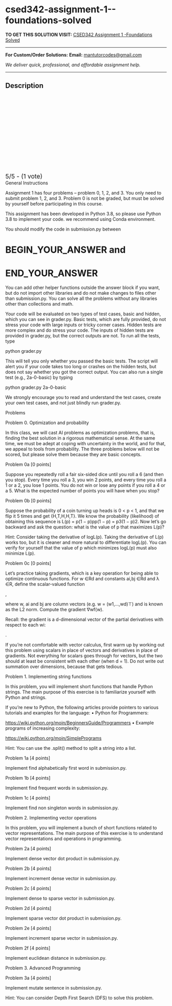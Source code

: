 # csed342-assignment-1--foundations-solved
**TO GET THIS SOLUTION VISIT:** [CSED342 Assignment 1 -Foundations Solved](https://mantutor.com/product/csed342-assignment-1-foundations-solved-3/)


---

**For Custom/Order Solutions:** **Email:** mantutorcodes@gmail.com  

*We deliver quick, professional, and affordable assignment help.*

---

<h2>Description</h2>



<div class="kk-star-ratings kksr-auto kksr-align-center kksr-valign-top" data-payload="{&quot;align&quot;:&quot;center&quot;,&quot;id&quot;:&quot;114115&quot;,&quot;slug&quot;:&quot;default&quot;,&quot;valign&quot;:&quot;top&quot;,&quot;ignore&quot;:&quot;&quot;,&quot;reference&quot;:&quot;auto&quot;,&quot;class&quot;:&quot;&quot;,&quot;count&quot;:&quot;1&quot;,&quot;legendonly&quot;:&quot;&quot;,&quot;readonly&quot;:&quot;&quot;,&quot;score&quot;:&quot;5&quot;,&quot;starsonly&quot;:&quot;&quot;,&quot;best&quot;:&quot;5&quot;,&quot;gap&quot;:&quot;4&quot;,&quot;greet&quot;:&quot;Rate this product&quot;,&quot;legend&quot;:&quot;5\/5 - (1 vote)&quot;,&quot;size&quot;:&quot;24&quot;,&quot;title&quot;:&quot;CSED342 Assignment 1 -Foundations Solved&quot;,&quot;width&quot;:&quot;138&quot;,&quot;_legend&quot;:&quot;{score}\/{best} - ({count} {votes})&quot;,&quot;font_factor&quot;:&quot;1.25&quot;}">

<div class="kksr-stars">

<div class="kksr-stars-inactive">
            <div class="kksr-star" data-star="1" style="padding-right: 4px">


<div class="kksr-icon" style="width: 24px; height: 24px;"></div>
        </div>
            <div class="kksr-star" data-star="2" style="padding-right: 4px">


<div class="kksr-icon" style="width: 24px; height: 24px;"></div>
        </div>
            <div class="kksr-star" data-star="3" style="padding-right: 4px">


<div class="kksr-icon" style="width: 24px; height: 24px;"></div>
        </div>
            <div class="kksr-star" data-star="4" style="padding-right: 4px">


<div class="kksr-icon" style="width: 24px; height: 24px;"></div>
        </div>
            <div class="kksr-star" data-star="5" style="padding-right: 4px">


<div class="kksr-icon" style="width: 24px; height: 24px;"></div>
        </div>
    </div>

<div class="kksr-stars-active" style="width: 138px;">
            <div class="kksr-star" style="padding-right: 4px">


<div class="kksr-icon" style="width: 24px; height: 24px;"></div>
        </div>
            <div class="kksr-star" style="padding-right: 4px">


<div class="kksr-icon" style="width: 24px; height: 24px;"></div>
        </div>
            <div class="kksr-star" style="padding-right: 4px">


<div class="kksr-icon" style="width: 24px; height: 24px;"></div>
        </div>
            <div class="kksr-star" style="padding-right: 4px">


<div class="kksr-icon" style="width: 24px; height: 24px;"></div>
        </div>
            <div class="kksr-star" style="padding-right: 4px">


<div class="kksr-icon" style="width: 24px; height: 24px;"></div>
        </div>
    </div>
</div>


<div class="kksr-legend" style="font-size: 19.2px;">
            5/5 - (1 vote)    </div>
    </div>
General Instructions

Assignment 1 has four problems – problem 0, 1, 2, and 3. You only need to submit problem 1, 2, and 3. Problem 0 is not be graded, but must be solved by yourself before participating in this course.

This assignment has been developed in Python 3.8, so please use Python 3.8 to implement your code. we recommend using Conda environment.

You should modify the code in submission.py between

# BEGIN_YOUR_ANSWER and

# END_YOUR_ANSWER

You can add other helper functions outside the answer block if you want, but do not import other libraries and do not make changes to files other than submission.py. You can solve all the problems without any libraries other than collections and math.

Your code will be evaluated on two types of test cases, basic and hidden, which you can see in grader.py. Basic tests, which are fully provided, do not stress your code with large inputs or tricky corner cases. Hidden tests are more complex and do stress your code. The inputs of hidden tests are provided in grader.py, but the correct outputs are not. To run all the tests, type

python grader.py

This will tell you only whether you passed the basic tests. The script will alert you if your code takes too long or crashes on the hidden tests, but does not say whether you got the correct output. You can also run a single test (e.g., 2a-0-basic) by typing

python grader.py 2a-0-basic

We strongly encourage you to read and understand the test cases, create your own test cases, and not just blindly run grader.py.

Problems

Problem 0. Optimization and probability

In this class, we will cast AI problems as optimization problems, that is, finding the best solution in a rigorous mathematical sense. At the same time, we must be adept at coping with uncertainty in the world, and for that, we appeal to tools from probability. The three problems below will not be scored, but please solve them because they are basic concepts.

Problem 0a [0 points]

Suppose you repeatedly roll a fair six-sided dice until you roll a 6 (and then you stop). Every time you roll a 3, you win 2 points, and every time you roll a 1 or a 2, you lose 1 points. You do not win or lose any points if you roll a 4 or a 5. What is the expected number of points you will have when you stop?

Problem 0b [0 points]

Suppose the probability of a coin turning up heads is 0 &lt; p &lt; 1, and that we flip it 5 times and get {H,T,H,H,T}. We know the probability (likelihood) of obtaining this sequence is L(p) = p(1 − p)pp(1 − p) = p3(1 − p)2. Now let’s go backward and ask the question: what is the value of p that maximizes L(p)?

Hint: Consider taking the derivative of logL(p). Taking the derivative of L(p) works too, but it is cleaner and more natural to differentiate logL(p). You can verify for yourself that the value of p which minimizes logL(p) must also minimize L(p).

Problem 0c [0 points]

Let’s practice taking gradients, which is a key operation for being able to optimize continuous functions. For w ∈Rd and constants ai,bj ∈Rd and λ ∈R, define the scalar-valued function

,

where w, ai and bj are column vectors (e.g. w = (w1,…,wd)⊤) and is known as the L2 norm. Compute the gradient ∇wf(w).

Recall: the gradient is a d-dimensional vector of the partial derivatives with respect to each wi:

.

If you’re not comfortable with vector calculus, first warm up by working out this problem using scalars in place of vectors and derivatives in place of gradients. Not everything for scalars goes through for vectors, but the two should at least be consistent with each other (when d = 1). Do not write out summation over dimensions, because that gets tedious.

Problem 1. Implementing string functions

In this problem, you will implement short functions that handle Python strings. The main purpose of this exercise is to familiarize yourself with Python and strings.

If you’re new to Python, the following articles provide pointers to various tutorials and examples for the language: • Python for Programmers:

https://wiki.python.org/moin/BeginnersGuide/Programmers • Example programs of increasing complexity:

https://wiki.python.org/moin/SimplePrograms

Hint: You can use the .split() method to split a string into a list.

Problem 1a [4 points]

Implement find alphabetically first word in submission.py.

Problem 1b [4 points]

Implement find frequent words in submission.py.

Problem 1c [4 points]

Implement find non singleton words in submission.py.

Problem 2. Implementing vector operations

In this problem, you will implement a bunch of short functions related to vector representations. The main purpose of this exercise is to understand vector representations and operations in programming.

Problem 2a [4 points]

Implement dense vector dot product in submission.py.

Problem 2b [4 points]

Implement increment dense vector in submission.py.

Problem 2c [4 points]

Implement dense to sparse vector in submission.py.

Problem 2d [4 points]

Implement sparse vector dot product in submission.py.

Problem 2e [4 points]

Implement increment sparse vector in submission.py.

Problem 2f [4 points]

Implement euclidean distance in submission.py.

Problem 3. Advanced Programming

Problem 3a [4 points]

Implement mutate sentence in submission.py.

Hint: You can consider Depth First Search (DFS) to solve this problem.

